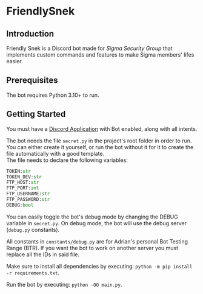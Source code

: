 # FriendlySnek

## Introduction

Friendly Snek is a Discord bot made for *Sigma Security Group* that implements custom commands and features to make Sigma members' lifes easier.

## Prerequisites

The bot requires Python 3.10+ to run.

## Getting Started

You must have a [Discord Application](https://discord.com/developers/applications) with Bot enabled, along with all intents.

The bot needs the file `secret.py` in the project's root folder in order to run. You can either create it yourself, or run the bot without it for it to create the file automatically with a good template. \
The file needs to declare the following variables:

```py
TOKEN:str
TOKEN_DEV:str
FTP_HOST:str
FTP_PORT:int
FTP_USERNAME:str
FTP_PASSWORD:str
DEBUG:bool
```

You can easily toggle the bot's debug mode by changing the DEBUG variable in `secret.py`. On debug mode, the bot will use the debug server (`debug.py` constants).

All constants in `constants/debug.py` are for Adrian's personal Bot Testing Range (BTR). If you want the bot to work on another server you must replace all the IDs in said file.

Make sure to install all dependencies by executing: `python -m pip install -r requirements.txt`.

Run the bot by executing: `python -OO main.py`.
